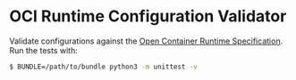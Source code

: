 OCI Runtime Configuration Validator
===================================

Validate configurations against the
[Open Container Runtime Specification][runtime-spec].  Run the tests
with:

```sh
$ BUNDLE=/path/to/bundle python3 -m unittest -v
```

[runtime-spec]: https://github.com/opencontainers/runtime-spec
